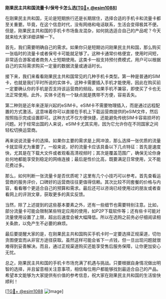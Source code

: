 **刚果民主共和国流量卡/保号卡怎么选[[TG💪+ @esim1088](https://t.me/s/esim1088)]**

在刚果民主共和国，无论是短期旅行还是长期居住，选择合适的手机卡和流量卡都至关重要。毕竟，在这个信息时代，没有网络和电话联系，生活会变得极其不便。但是，刚果民主共和国的手机卡市场鱼龙混杂，如何挑选适合自己的产品呢？今天就来给大家详细讲解一下。

首先，我们需要明确自己的需求。如果你只是短期访问刚果民主共和国，那么购买一张临时的流量卡或者保号卡可能就足够了。这种卡通常价格便宜，使用时间短，非常适合游客或者商务人士短期使用。这类卡一般支持预付费模式，用户可以根据自己的实际需求购买一定量的数据流量或通话时长。

接下来，我们来看看刚果民主共和国常见的几种手机卡类型。第一种是普通的SIM卡，也就是我们平时所说的实体卡。这种卡需要插入手机才能使用，因此在购买前一定要确认你的手机是否支持该运营商的频段。如果手机不兼容，即使买了卡也无法正常使用。此外，实体卡还有一个缺点就是携带不方便，容易丢失。

第二种则是近年来逐渐兴起的eSIM卡。eSIM卡不需要物理插入，而是通过远程配置的方式激活。这意味着你可以直接在手机上下载运营商提供的eSIM文件，然后按照指示完成设置即可。这种方式不仅方便快捷，还能避免传统SIM卡容易损坏的问题。对于经常出国的人来说，eSIM卡尤其实用，因为它允许你在不同国家之间轻松切换运营商。

再来说说流量卡的选择。如果你主要的需求是上网冲浪，那么选择一张优质的流量卡就显得尤为重要了。一般来说，好的流量卡应该具备以下几点特征：首先是速度快，尤其是在下载大文件或者观看高清视频时；其次是覆盖范围广，确保无论你身处何地都能享受到稳定的网络连接；最后是性价比高，既要满足日常使用，又不能花费过多。

那么，如何判断一张流量卡是否优质呢？这里有几个小技巧可以参考。首先查看运营商的服务评价，口碑好的运营商往往更值得信赖。其次比较不同套餐的价格与内容，看看哪个更适合自己的预算和需求。最后还可以咨询已经使用过的朋友或者查看网上的评测文章，获取更多的真实反馈。

当然，除了上述提到的这些基本要素之外，还有一些细节也需要特别注意。比如，部分流量卡可能会限制某些特定应用的使用，如P2P下载软件等；还有些卡可能对流量使用设置了上限，超出后速度会被大幅降低。所以在选购之前务必仔细阅读相关条款，以免产生不必要的麻烦。

最后要提醒大家的是，在刚果民主共和国购买手机卡时一定要选择正规渠道，切勿贪图便宜而从非官方途径获取。虽然这样可能会省下一点钱，但一旦出现问题就很难得到妥善解决。而且，通过正规渠道购买还能享受售后服务保障，让你更加安心无忧。

总之，刚果民主共和国的手机卡市场充满了机遇与挑战。只要根据自身情况做出明智的选择，并且留意相关注意事项，相信每位用户都能够找到最适合自己的产品。希望本文能够为大家提供有价值的参考信息，祝大家在刚果民主共和国的生活愉快顺利！

[[TG💪+ @esim1088](https://t.me/s/esim1088) ![Image](https://i.postimg.cc/4NQfJmqS/Snipaste-2025-05-13-00-14-12.png)]